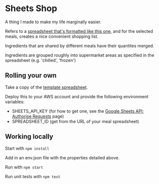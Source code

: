 # Sheets Shop

A thing I made to make my life marginally easier.

Refers to a [spreadsheet that's formatted like this one](https://docs.google.com/spreadsheets/d/1jxZ8m7SKLJ4_YwjqKP6gg3QKQIGM7Ch9Bnv0Ttu5zkI/edit?usp=sharing), and for the selected meals, creates a nice convenient shopping list.

Ingredients that are shared by different meals have their quantites merged.

Ingredients are grouped roughly into supermarket areas as specified in the spreadsheet (e.g. 'chilled', 'frozen')

## Rolling your own

Take a copy of the [template spreadsheet](https://docs.google.com/spreadsheets/d/1jxZ8m7SKLJ4_YwjqKP6gg3QKQIGM7Ch9Bnv0Ttu5zkI/edit?usp=sharing).

Deploy this to your AWS account and provide the following environment variables:

- SHEETS_API_KEY (for how to get one, see the [Google Sheets API: Authorise Requests](https://developers.google.com/sheets/api/guides/authorizing) page)
- SPREADSHEET_ID (get from the URL of your meal spreadsheet)

## Working locally

Start with `npm install`

Add in an env.json file with the properties detailed above.

Run with `npm start`

Run unit tests with `npm test`
